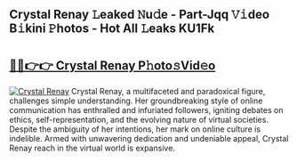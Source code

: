 ## Crystal Renay 𝙻eaked 𝙽u𝚍e - Part-Jqq 𝚅𝚒deo B𝚒kini 𝙿hotos - Hot All 𝙻eaks KU1Fk

# <h2><a href="http://ld3ep4.urlbe.top/?page=Crystal+Renay">🔗🔗👉👉 Crystal Renay P𝚑oto𝚜Vid𝚎o</a></h2>

[![Crystal Renay](https://i.imgur.com/eBuTRDB.gif)](http://ld3ep4.urlbe.top/?page=Crystal+Renay)
Crystal Renay, a multifaceted and paradoxical figure, challenges simple understanding. Her groundbreaking style of online communication has enthralled and infuriated followers, igniting debates on ethics, self-representation, and the evolving nature of virtual societies. Despite the ambiguity of her intentions, her mark on online culture is indelible. Armed with unwavering dedication and undeniable appeal, Crystal Renay reach in the virtual world is expansive.
